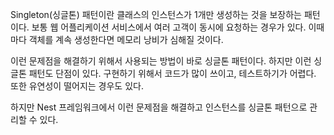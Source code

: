 Singleton(싱글톤) 패턴이란 클래스의 인스턴스가 1개만 생성하는 것을 보장하는 패턴이다. 보통 웹 어플리케이션 서비스에서 여러 고객이 동시에 요청하는 경우가 있다. 이때마다 객체를 계속 생성한다면 메모리 낭비가 심해질 것이다.

이런 문제점을 해결하기 위해서 사용되는 방법이 바로 싱글톤 패턴이다. 하지만 이런 싱글톤 패턴도 단점이 있다. 구현하기 위해서 코드가 많이 쓰이고, 테스트하기가 어렵다. 또한 유연성이 떨어지는 경우도 있다. 

하지만 Nest 프레임워크에서 이런 문제점을 해결하고 인스턴스를 싱글톤 패턴으로 관리할 수 있다.

